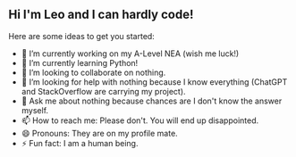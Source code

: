 ## Hi I'm Leo and I can hardly code!
Here are some ideas to get you started:

- 🔭 I’m currently working on my A-Level NEA (wish me luck!)
- 🌱 I’m currently learning Python!
- 👯 I’m looking to collaborate on nothing.
- 🤔 I’m looking for help with nothing because I know everything (ChatGPT and StackOverflow are carrying my project).
- 💬 Ask me about nothing because chances are I don't know the answer myself.
- 📫 How to reach me: Please don't. You will end up disappointed.
- 😄 Pronouns: They are on my profile mate.
- ⚡ Fun fact: I am a human being.
